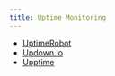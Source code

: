 ```yaml
---
title: Uptime Monitoring
---
```


- [UptimeRobot](https://uptimerobot.com/pricing/)
- [Updown.io](https://updown.io/)
- [Upptime](https://upptime.js.org/)